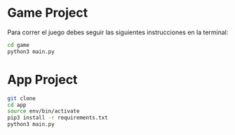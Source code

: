 # Game Project

Para correr el juego debes seguir las siguientes instrucciones en la terminal:

```sh
cd game
python3 main.py
```


# App Project

```sh
git clone 
cd app
source env/bin/activate
pip3 install -r requirements.txt
python3 main.py
```